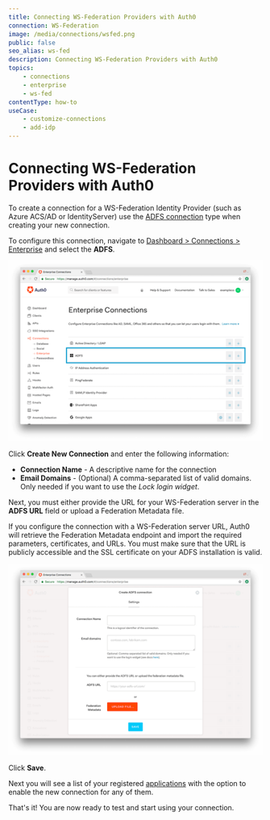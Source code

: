 ```yaml
---
title: Connecting WS-Federation Providers with Auth0
connection: WS-Federation
image: /media/connections/wsfed.png
public: false
seo_alias: ws-fed
description: Connecting WS-Federation Providers with Auth0
topics:
    - connections
    - enterprise
    - ws-fed
contentType: how-to
useCase:
    - customize-connections
    - add-idp
---
```


# Connecting WS-Federation Providers with Auth0

To create a connection for a WS-Federation Identity Provider (such as Azure ACS/AD or IdentityServer) use the [ADFS connection](/connections/enterprise/adfs) type when creating your new connection.

To configure this connection, navigate to [Dashboard > Connections > Enterprise](${manage_url}/#/connections/enterprise) and select the __ADFS__.

![Enterprise Connections](/media/articles/connections/enterprise/ws-fed/connections-enterprise.png)

Click __Create New Connection__ and enter the following information:

* __Connection Name__ - A descriptive name for the connection
* __Email Domains__ - (Optional) A comma-separated list of valid domains. Only needed if you want to use the <dfn data-key="lock">Lock login widget</dfn>.

Next, you must either provide the URL for your WS-Federation server in the __ADFS URL__ field or upload a Federation Metadata file.

If you configure the connection with a WS-Federation server URL, Auth0 will retrieve the Federation Metadata endpoint and import the required parameters, certificates, and URLs. You must make sure that the URL is publicly accessible and the SSL certificate on your ADFS installation is valid.

![New Connection](/media/articles/connections/enterprise/ws-fed/new.png)

Click __Save__.

Next you will see a list of your registered [applications](${manage_url}/#/applications) with the option to enable the new connection for any of them.

That's it! You are now ready to test and start using your connection.
